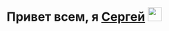 <h1 align="center">Привет всем, я <a href="#">Сергей</a>
<img src="https://github.com/blackcater/blackcater/raw/main/images/Hi.gif" height="32"></h1>
